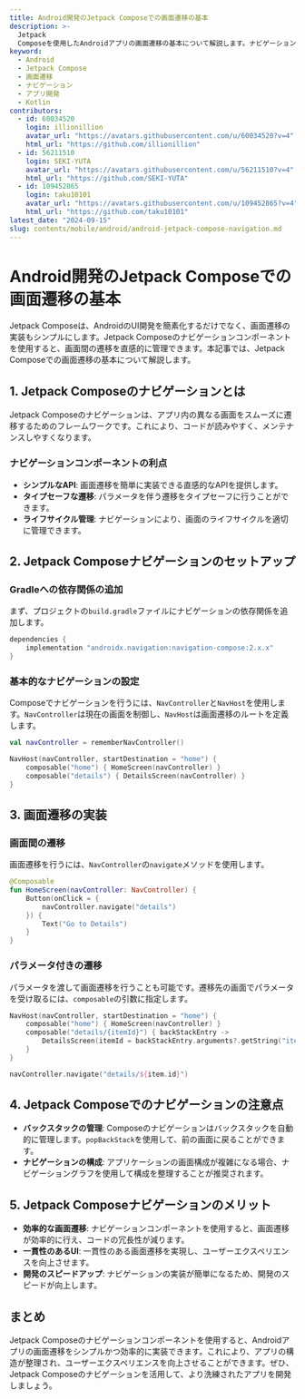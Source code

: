 ```yaml
---
title: Android開発のJetpack Composeでの画面遷移の基本
description: >-
  Jetpack
  Composeを使用したAndroidアプリの画面遷移の基本について解説します。ナビゲーションコンポーネントを使って効率的な画面遷移を実装する方法を学びましょう。
keyword:
  - Android
  - Jetpack Compose
  - 画面遷移
  - ナビゲーション
  - アプリ開発
  - Kotlin
contributors:
  - id: 60034520
    login: illionillion
    avatar_url: "https://avatars.githubusercontent.com/u/60034520?v=4"
    html_url: "https://github.com/illionillion"
  - id: 56211510
    login: SEKI-YUTA
    avatar_url: "https://avatars.githubusercontent.com/u/56211510?v=4"
    html_url: "https://github.com/SEKI-YUTA"
  - id: 109452865
    login: taku10101
    avatar_url: "https://avatars.githubusercontent.com/u/109452865?v=4"
    html_url: "https://github.com/taku10101"
latest_date: "2024-09-15"
slug: contents/mobile/android/android-jetpack-compose-navigation.md
---
```


# Android開発のJetpack Composeでの画面遷移の基本

Jetpack Composeは、AndroidのUI開発を簡素化するだけでなく、画面遷移の実装もシンプルにします。Jetpack Composeのナビゲーションコンポーネントを使用すると、画面間の遷移を直感的に管理できます。本記事では、Jetpack Composeでの画面遷移の基本について解説します。

## 1. Jetpack Composeのナビゲーションとは

Jetpack Composeのナビゲーションは、アプリ内の異なる画面をスムーズに遷移するためのフレームワークです。これにより、コードが読みやすく、メンテナンスしやすくなります。

### ナビゲーションコンポーネントの利点

- **シンプルなAPI**: 画面遷移を簡単に実装できる直感的なAPIを提供します。
- **タイプセーフな遷移**: パラメータを伴う遷移をタイプセーフに行うことができます。
- **ライフサイクル管理**: ナビゲーションにより、画面のライフサイクルを適切に管理できます。

## 2. Jetpack Composeナビゲーションのセットアップ

### Gradleへの依存関係の追加

まず、プロジェクトの`build.gradle`ファイルにナビゲーションの依存関係を追加します。

```gradle
dependencies {
    implementation "androidx.navigation:navigation-compose:2.x.x"
}
```

### 基本的なナビゲーションの設定

Composeでナビゲーションを行うには、`NavController`と`NavHost`を使用します。`NavController`は現在の画面を制御し、`NavHost`は画面遷移のルートを定義します。

```kotlin
val navController = rememberNavController()

NavHost(navController, startDestination = "home") {
    composable("home") { HomeScreen(navController) }
    composable("details") { DetailsScreen(navController) }
}
```

## 3. 画面遷移の実装

### 画面間の遷移

画面遷移を行うには、`NavController`の`navigate`メソッドを使用します。

```kotlin
@Composable
fun HomeScreen(navController: NavController) {
    Button(onClick = {
        navController.navigate("details")
    }) {
        Text("Go to Details")
    }
}
```

### パラメータ付きの遷移

パラメータを渡して画面遷移を行うことも可能です。遷移先の画面でパラメータを受け取るには、`composable`の引数に指定します。

```kotlin
NavHost(navController, startDestination = "home") {
    composable("home") { HomeScreen(navController) }
    composable("details/{itemId}") { backStackEntry ->
        DetailsScreen(itemId = backStackEntry.arguments?.getString("itemId"))
    }
}

navController.navigate("details/${item.id}")
```

## 4. Jetpack Composeでのナビゲーションの注意点

- **バックスタックの管理**: Composeのナビゲーションはバックスタックを自動的に管理します。`popBackStack`を使用して、前の画面に戻ることができます。
- **ナビゲーションの構成**: アプリケーションの画面構成が複雑になる場合、ナビゲーショングラフを使用して構成を整理することが推奨されます。

## 5. Jetpack Composeナビゲーションのメリット

- **効率的な画面遷移**: ナビゲーションコンポーネントを使用すると、画面遷移が効率的に行え、コードの冗長性が減ります。
- **一貫性のあるUI**: 一貫性のある画面遷移を実現し、ユーザーエクスペリエンスを向上させます。
- **開発のスピードアップ**: ナビゲーションの実装が簡単になるため、開発のスピードが向上します。

## まとめ

Jetpack Composeのナビゲーションコンポーネントを使用すると、Androidアプリの画面遷移をシンプルかつ効率的に実装できます。これにより、アプリの構造が整理され、ユーザーエクスペリエンスを向上させることができます。ぜひ、Jetpack Composeのナビゲーションを活用して、より洗練されたアプリを開発しましょう。
